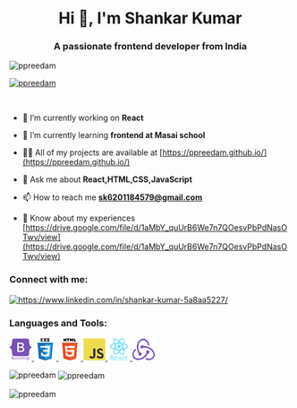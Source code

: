 <h1 align="center">Hi 👋, I'm Shankar Kumar</h1>
<h3 align="center">A passionate frontend developer from India</h3>

<p align="left"> <img src="https://komarev.com/ghpvc/?username=ppreedam&label=Profile%20views&color=0e75b6&style=flat" alt="ppreedam" /> </p>

<p align="left"> <a href="https://github.com/ryo-ma/github-profile-trophy"><img src="https://github-profile-trophy.vercel.app/?username=ppreedam" alt="ppreedam" /></a> </p>

<p align="left"> <a href="https://twitter.com/" target="blank"><img src="https://img.shields.io/twitter/follow/?logo=twitter&style=for-the-badge" alt="" /></a> </p>

- 🔭 I’m currently working on **React**

- 🌱 I’m currently learning **frontend at Masai school**

- 👨‍💻 All of my projects are available at [https://ppreedam.github.io/](https://ppreedam.github.io/)

- 💬 Ask me about **React,HTML,CSS,JavaScript**

- 📫 How to reach me **sk6201184579@gmail.com**

- 📄 Know about my experiences [https://drive.google.com/file/d/1aMbY_quUrB6We7n7QOesvPbPdNasOTwv/view](https://drive.google.com/file/d/1aMbY_quUrB6We7n7QOesvPbPdNasOTwv/view)

<h3 align="left">Connect with me:</h3>
<p align="left">
<a href="https://linkedin.com/in/https://www.linkedin.com/in/shankar-kumar-5a8aa5227/" target="blank"><img align="center" src="https://raw.githubusercontent.com/rahuldkjain/github-profile-readme-generator/master/src/images/icons/Social/linked-in-alt.svg" alt="https://www.linkedin.com/in/shankar-kumar-5a8aa5227/" height="30" width="40" /></a>
</p>

<h3 align="left">Languages and Tools:</h3>
<p align="left"> <a href="https://getbootstrap.com" target="_blank" rel="noreferrer"> <img src="https://raw.githubusercontent.com/devicons/devicon/master/icons/bootstrap/bootstrap-plain-wordmark.svg" alt="bootstrap" width="40" height="40"/> </a> <a href="https://www.w3schools.com/css/" target="_blank" rel="noreferrer"> <img src="https://raw.githubusercontent.com/devicons/devicon/master/icons/css3/css3-original-wordmark.svg" alt="css3" width="40" height="40"/> </a> <a href="https://www.w3.org/html/" target="_blank" rel="noreferrer"> <img src="https://raw.githubusercontent.com/devicons/devicon/master/icons/html5/html5-original-wordmark.svg" alt="html5" width="40" height="40"/> </a> <a href="https://developer.mozilla.org/en-US/docs/Web/JavaScript" target="_blank" rel="noreferrer"> <img src="https://raw.githubusercontent.com/devicons/devicon/master/icons/javascript/javascript-original.svg" alt="javascript" width="40" height="40"/> </a> <a href="https://reactjs.org/" target="_blank" rel="noreferrer"> <img src="https://raw.githubusercontent.com/devicons/devicon/master/icons/react/react-original-wordmark.svg" alt="react" width="40" height="40"/> </a> <a href="https://redux.js.org" target="_blank" rel="noreferrer"> <img src="https://raw.githubusercontent.com/devicons/devicon/master/icons/redux/redux-original.svg" alt="redux" width="40" height="40"/> </a> </p>

<p><img align="left" src="https://github-readme-stats.vercel.app/api/top-langs?username=ppreedam&show_icons=true&locale=en&layout=compact" alt="ppreedam" /></p>

<p>&nbsp;<img align="center" src="https://github-readme-stats.vercel.app/api?username=ppreedam&show_icons=true&locale=en" alt="ppreedam" /></p>

<p><img align="center" src="https://github-readme-streak-stats.herokuapp.com/?user=ppreedam&" alt="ppreedam" /></p>
